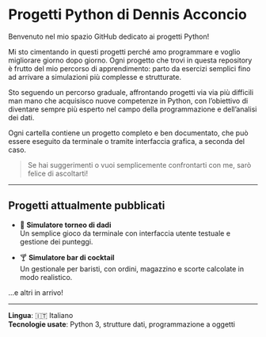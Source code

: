 # Progetti Python di Dennis Acconcio

Benvenuto nel mio spazio GitHub dedicato ai progetti Python!

Mi sto cimentando in questi progetti perché amo programmare e voglio migliorare giorno dopo giorno. 
Ogni progetto che trovi in questa repository è frutto del mio percorso di apprendimento: parto da esercizi semplici fino ad arrivare a simulazioni più complesse e strutturate.

Sto seguendo un percorso graduale, affrontando progetti via via più difficili man mano che acquisisco nuove competenze in Python, 
con l’obiettivo di diventare sempre più esperto nel campo della programmazione e dell’analisi dei dati.

Ogni cartella contiene un progetto completo e ben documentato, che può essere eseguito da terminale o tramite interfaccia grafica, a seconda del caso.

> Se hai suggerimenti o vuoi semplicemente confrontarti con me, sarò felice di ascoltarti!

---

## Progetti attualmente pubblicati

- 🎲 **Simulatore torneo di dadi**  
  Un semplice gioco da terminale con interfaccia utente testuale e gestione dei punteggi.

- 🍸 **Simulatore bar di cocktail**  
  Un gestionale per baristi, con ordini, magazzino e scorte calcolate in modo realistico.

...e altri in arrivo!

---

**Lingua**: 🇮🇹 Italiano  
**Tecnologie usate**: Python 3, strutture dati, programmazione a oggetti

